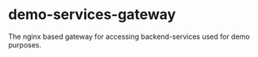 # demo-services-gateway
The nginx based gateway for accessing backend-services used for demo purposes.
